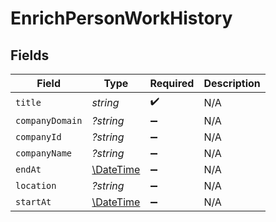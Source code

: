 # EnrichPersonWorkHistory


## Fields

| Field                                                         | Type                                                          | Required                                                      | Description                                                   |
| ------------------------------------------------------------- | ------------------------------------------------------------- | ------------------------------------------------------------- | ------------------------------------------------------------- |
| `title`                                                       | *string*                                                      | :heavy_check_mark:                                            | N/A                                                           |
| `companyDomain`                                               | *?string*                                                     | :heavy_minus_sign:                                            | N/A                                                           |
| `companyId`                                                   | *?string*                                                     | :heavy_minus_sign:                                            | N/A                                                           |
| `companyName`                                                 | *?string*                                                     | :heavy_minus_sign:                                            | N/A                                                           |
| `endAt`                                                       | [\DateTime](https://www.php.net/manual/en/class.datetime.php) | :heavy_minus_sign:                                            | N/A                                                           |
| `location`                                                    | *?string*                                                     | :heavy_minus_sign:                                            | N/A                                                           |
| `startAt`                                                     | [\DateTime](https://www.php.net/manual/en/class.datetime.php) | :heavy_minus_sign:                                            | N/A                                                           |